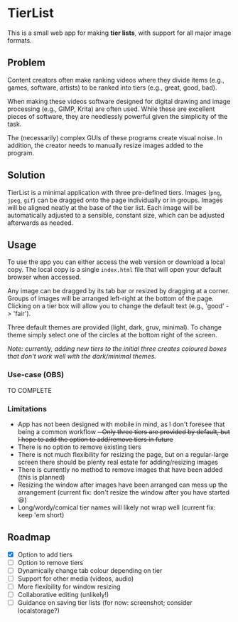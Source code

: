 # TierList

This is a small web app for making **tier lists**, with support for all major image formats.

## Problem

Content creators often make ranking videos where they divide items (e.g., games, software, artists) to be ranked into tiers (e.g., great, good, bad).

When making these videos software designed for digital drawing and image processing (e.g., GIMP, Krita) are often used. While these are excellent pieces of software, they are needlessly powerful given the simplicity of the task.

The (necessarily) complex GUIs of these programs create visual noise. In addition, the creator needs to manually resize images added to the program.

## Solution

TierList is a minimal application with three pre-defined tiers. Images (`png`, `jpeg`, `gif`) can be dragged onto the page individually or in groups. Images will be aligned neatly at the base of the tier list. Each image will be automatically adjusted to a sensible, constant size, which can be adjusted afterwards as needed.

## Usage

To use the app you can either access the web version or download a local copy. The local copy is a single `index.html` file that will open your default browser when accessed.

Any image can be dragged by its tab bar or resized by dragging at a corner. Groups of images will be arranged left-right at the bottom of the page. Clicking on a tier box will allow you to change the default text (e.g., 'good' -> 'fair').

Three default themes are provided (light, dark, gruv, minimal). To change theme simply select one of the circles at the bottom right of the screen.

*Note: currently, adding new tiers to the initial three creates coloured boxes that don't work well with the dark/minimal themes.*

### Use-case (OBS)

TO COMPLETE

### Limitations

- App has not been designed with mobile in mind, as I don't foresee that being a common workflow
~~- Only three tiers are provided by default, but I hope to add the option to add/remove tiers in future~~
- There is no option to remove existing tiers
- There is not much flexibility for resizing the page, but on a regular-large screen there should be plenty real estate for adding/resizing images
- There is currently no method to remove images that have been added (this is planned)
- Resizing the window after images have been arranged can mess up the arrangement (current fix: don't resize the window after you have started 😆)
- Long/wordy/comical tier names will likely not wrap well (current fix: keep 'em short)

## Roadmap

- [x] Option to add tiers
- [ ] Option to remove tiers
- [ ] Dynamically change tab colour depending on tier
- [ ] Support for other media (videos, audio)
- [ ] More flexibility for window resizing
- [ ] Collaborative editing (unlikely!)
- [ ] Guidance on saving tier lists (for now: screenshot; consider localstorage?)
